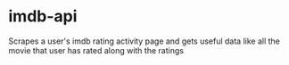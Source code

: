 # imdb-api
Scrapes a user's imdb rating activity page and gets useful data like all the movie that user has rated along with the ratings
